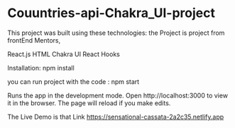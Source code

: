 # Couuntries-api-Chakra_UI-project
This project was built using these technologies:
the Project is project from frontEnd Mentors,

React.js
HTML
Chakra UI
React Hooks




Installation: npm install

you can run project with the code : npm start

Runs the app in the development mode.
Open http://localhost:3000 to view it in the browser. The page will reload if you make edits.

The Live Demo is that Link https://sensational-cassata-2a2c35.netlify.app
